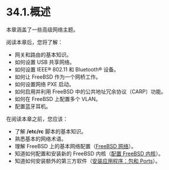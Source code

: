 # 34.1.概述

本章涵盖了一些高级网络主题。

阅读本章后，您将了解：

* 网关和路由的基本知识。
* 如何设置 USB 共享网络。
* 如何设置 IEEE® 802.11 和 Bluetooth® 设备。
* 如何让 FreeBSD 作为一个网桥工作。
* 如何设置网络 PXE 启动。
* 如何启用并利用 FreeBSD 中的公共地址冗余协议（CARP）功能。
* 如何在 FreeBSD 上配置多个 VLAN。
* 配置蓝牙耳机。

在阅读本章之前，您应该：

* 了解 **/etc/rc** 脚本的基本知识。
* 熟悉基本的网络术语。
* 理解 FreeBSD 上的基本网络配置（[FreeBSD 网络](https://docs.freebsd.org/en/books/handbook/network/#network)）。
* 知道如何配置和安装新的 FreeBSD 内核（[配置 FreeBSD 内核](https://docs.freebsd.org/en/books/handbook/kernelconfig/#kernelconfig)）。
* 知道如何安装额外的第三方软件（[安装应用程序：包和 Ports](https://docs.freebsd.org/en/books/handbook/ports/#ports)）。
